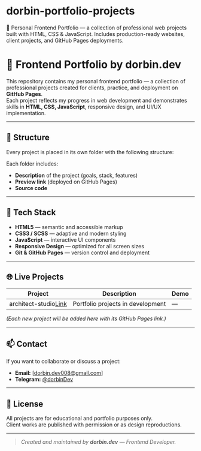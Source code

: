 # dorbin-portfolio-projects
💼 Personal Frontend Portfolio — a collection of professional web projects built with HTML, CSS &amp; JavaScript. Includes production-ready websites, client projects, and GitHub Pages deployments.


# 💼 Frontend Portfolio by dorbin.dev

This repository contains my personal frontend portfolio — a collection of professional projects created for clients, practice, and deployment on **GitHub Pages**.  
Each project reflects my progress in web development and demonstrates skills in **HTML, CSS, JavaScript**, responsive design, and UI/UX implementation.

---

## 🚀 Structure

Every project is placed in its own folder with the following structure:

Each folder includes:

- **Description** of the project (goals, stack, features)
- **Preview link** (deployed on GitHub Pages)
- **Source code**

---

## 🧠 Tech Stack

- **HTML5** — semantic and accessible markup
- **CSS3 / SCSS** — adaptive and modern styling
- **JavaScript** — interactive UI components
- **Responsive Design** — optimized for all screen sizes
- **Git & GitHub Pages** — version control and deployment

---

## 🌐 Live Projects

| Project        | Description                       | Demo |
| -------------- | --------------------------------- | ---- |
| architect-studio[Link](.projects/architect-studio/) | Portfolio projects in development | —    |

_(Each new project will be added here with its GitHub Pages link.)_

---

## 📫 Contact

If you want to collaborate or discuss a project:

- **Email:** [dorbin.dev008@gmail.com]
- **Telegram:** [@dorbinDev](https://t.me/@dorbinDev)

---

## 🧾 License

All projects are for educational and portfolio purposes only.  
Client works are published with permission or as design reproductions.

---

> _Created and maintained by **dorbin.dev** — Frontend Developer._
